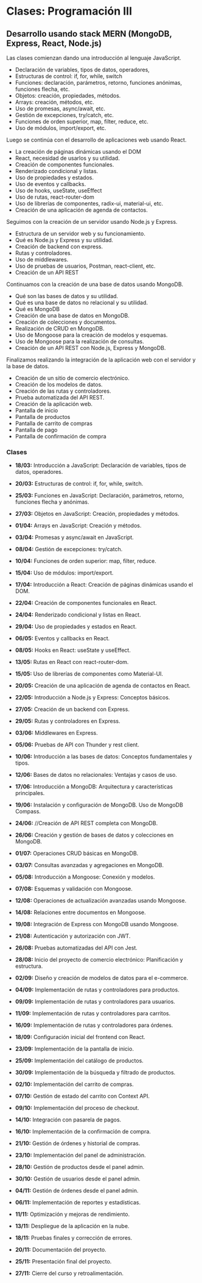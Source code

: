 # Clases: Programación III

## Desarrollo usando stack MERN (MongoDB, Express, React, Node.js)

Las clases comienzan dando una introducción al lenguaje JavaScript. 
- Declaración de variables, tipos de datos, operadores,
- Estructuras de control: if, for, while, switch
- Funciones: declaración, parámetros, retorno, funciones anónimas, funciones flecha, etc.
- Objetos: creación, propiedades, métodos.
- Arrays: creación, métodos, etc.
- Uso de promesas, async/await, etc.
- Gestión de excepciones, try/catch, etc.
- Funciones de orden superior, map, filter, reduce, etc.
- Uso de módulos, import/export, etc.

Luego se continúa con el desarrollo de aplicaciones web usando React.
- La creación de páginas dinámicas usando el DOM
- React, necesidad de usarlos y su utilidad.
- Creación de componentes funcionales.
- Renderizado condicional y listas.
- Uso de propiedades y estados.
- Uso de eventos y callbacks.
- Uso de hooks, useState, useEffect
- Uso de rutas, react-router-dom
- Uso de librerías de componentes, radix-ui, material-ui, etc.
- Creación de una aplicación de agenda de contactos.

Seguimos con la creación de un servidor usando Node.js y Express.
- Estructura de un servidor web y su funcionamiento.
- Qué es Node.js y Express y su utilidad.
- Creación de backend con express. 
- Rutas y controladores.
- Uso de middlewares.
- Uso de pruebas de usuarios, Postman, react-client, etc.
- Creación de un API REST 

Continuamos con la creación de una base de datos usando MongoDB.
- Qué son las bases de datos y su utilidad.
- Qué es una base de datos no relacional y su utilidad.
- Qué es MongoDB
- Creación de una base de datos en MongoDB.
- Creación de colecciones y documentos.
- Realización de CRUD en MongoDB.
- Uso de Mongoose para la creación de modelos y esquemas.
- Uso de Mongoose para la realización de consultas.
- Creación de un API REST con Node.js, Express y MongoDB.

Finalizamos realizando la integración de la aplicación web con el servidor y la base de datos.
- Creación de un sitio de comercio electrónico.
- Creación de los modelos de datos.
- Creación de las rutas y controladores.
- Prueba automatizada del API REST.
- Creación de la aplicación web.
- Pantalla de inicio
- Pantalla de productos
- Pantalla de carrito de compras
- Pantalla de pago
- Pantalla de confirmación de compra

### Clases
* **18/03:** Introducción a JavaScript: Declaración de variables, tipos de datos, operadores.
* **20/03:** Estructuras de control: if, for, while, switch.
* **25/03:** Funciones en JavaScript: Declaración, parámetros, retorno, funciones flecha y anónimas.
* **27/03:** Objetos en JavaScript: Creación, propiedades y métodos.
* **01/04:** Arrays en JavaScript: Creación y métodos.
* **03/04:** Promesas y async/await en JavaScript.
* **08/04:** Gestión de excepciones: try/catch.
* **10/04:** Funciones de orden superior: map, filter, reduce.
* **15/04:** Uso de módulos: import/export.
* **17/04:** Introducción a React: Creación de páginas dinámicas usando el DOM.
* **22/04:** Creación de componentes funcionales en React.
* **24/04:** Renderizado condicional y listas en React.
* **29/04:** Uso de propiedades y estados en React.
* **06/05:** Eventos y callbacks en React.
* **08/05:** Hooks en React: useState y useEffect.
* **13/05:** Rutas en React con react-router-dom.
* **15/05:** Uso de librerías de componentes como Material-UI.
* **20/05:** Creación de una aplicación de agenda de contactos en React.
* **22/05:** Introducción a Node.js y Express: Conceptos básicos.
* **27/05:** Creación de un backend con Express.
* **29/05:** Rutas y controladores en Express.
* **03/06:** Middlewares en Express.

* **05/06:** Pruebas de API con Thunder y rest client.
* **10/06:** Introducción a las bases de datos: Conceptos fundamentales y tipos.
* **12/06:** Bases de datos no relacionales: Ventajas y casos de uso.
* **17/06:** Introducción a MongoDB: Arquitectura y características principales.
* **19/06:** Instalación y configuración de MongoDB. Uso de MongoDB Compass.
* **24/06:** //Creación de API REST completa con MongoDB.
* **26/06:** Creación y gestión de bases de datos y colecciones en MongoDB.
* **01/07:** Operaciones CRUD básicas en MongoDB.
* **03/07:** Consultas avanzadas y agregaciones en MongoDB.
* **05/08:** Introducción a Mongoose: Conexión y modelos.
* **07/08:** Esquemas y validación con Mongoose.
* **12/08:** Operaciones de actualización avanzadas usando Mongoose.
* **14/08:** Relaciones entre documentos en Mongoose.
* **19/08:** Integración de Express con MongoDB usando Mongoose.
* **21/08:** Autenticación y autorización con JWT.
* **26/08:** Pruebas automatizadas del API con Jest.
* **28/08:** Inicio del proyecto de comercio electrónico: Planificación y estructura.
* **02/09:** Diseño y creación de modelos de datos para el e-commerce.
* **04/09:** Implementación de rutas y controladores para productos.
* **09/09:** Implementación de rutas y controladores para usuarios.
* **11/09:** Implementación de rutas y controladores para carritos.
* **16/09:** Implementación de rutas y controladores para órdenes.
* **18/09:** Configuración inicial del frontend con React.
* **23/09:** Implementación de la pantalla de inicio.
* **25/09:** Implementación del catálogo de productos.
* **30/09:** Implementación de la búsqueda y filtrado de productos.
* **02/10:** Implementación del carrito de compras.
* **07/10:** Gestión de estado del carrito con Context API.
* **09/10:** Implementación del proceso de checkout.
* **14/10:** Integración con pasarela de pagos.
* **16/10:** Implementación de la confirmación de compra.
* **21/10:** Gestión de órdenes y historial de compras.
* **23/10:** Implementación del panel de administración.
* **28/10:** Gestión de productos desde el panel admin.
* **30/10:** Gestión de usuarios desde el panel admin.
* **04/11:** Gestión de órdenes desde el panel admin.
* **06/11:** Implementación de reportes y estadísticas.
* **11/11:** Optimización y mejoras de rendimiento.
* **13/11:** Despliegue de la aplicación en la nube.
* **18/11:** Pruebas finales y corrección de errores.
* **20/11:** Documentación del proyecto.
* **25/11:** Presentación final del proyecto.
* **27/11:** Cierre del curso y retroalimentación.